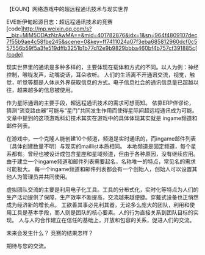 【EQUN】网络游戏中的超远程通讯技术与现实世界

EVE新伊甸起源日志：超远程通讯技术的竞赛
[code]http://mp.weixin.qq.com/s?__biz=MjM5ODAzNzAwMA==&mid=401782876&idx=1&sn=964f4809107dec7f55b9ae4c58fbe245&scene=0&key=ff7411024a07f3eba685812960dcf0c557556b59f5a3fe519dffb3251b1b77d12e9b9829bbba460bf4b757cf391885c[/code]

现实世界里的通讯是多种多样的，主要体现在载体和方式的不同。以人为例：神经控制，喉咙发声，动嘴说话，耳朵收听。
人们的生活离不开通讯交流，视觉，触觉，听觉等都是人体从外界获取信息的方式。电子信息社会的通讯信息量已超越以往，越来越多的信息被使用。

作为星际通讯的主要手段，超远程通讯技术的需求可想而知。
依靠ERP佯谬论，猜测“流变路由器”可能与“星门”共同发生作用而使得星际间超远程通讯成为可能。
文章中提到的这项游戏科幻技术其实在游戏中的具体体现其实就是 ingame频道和邮件列表。

在游戏中，一个克隆人能创建10个频道，频道是实时通讯的，而ingame邮件列表（具体创建数量不明）与现实的maillist本质相同。
本地频道是固定频道，每个星系都有。曾经也被设计成包含星座和星域频道，但由于各种原因，没有继续应用。
由于建立一个ingame频道和邮件列表需要起名，名称唯一的特点，常见名的需求可能极大。
每一个ingame频道和邮件列表都会有一个创始人，创始人可以设置其他人为管理员并共同使用。

虚拟团队交流的主要是利用电子化工具。工具的分布式化，实时化等特点为人们的生产活动提供了保障，生产效率不断提高，交流越来越便捷。穿戴式设备也正悄然成为经济新的增长点。
工欲善其事必先利其器，无论多么庞大的团队，利用和使用工具是基本手段，而人则是团队的核心要素。人的行为直接关系到团队目标的实现。
人与人的合作建立在信任的基础上，开放和包容的关系，促进人们的交流。

未来会发生什么？
竞赛的结果怎样？

期待与您的交流。
